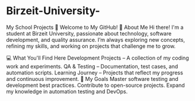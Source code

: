 # Birzeit-University-
My School Projects
👋 Welcome to My GitHub!
🌱 About Me
Hi there! I'm a student at Birzeit University, passionate about technology, software development, and quality assurance. I’m always exploring new concepts, refining my skills, and working on projects that challenge me to grow.

💻 What You'll Find Here
Development Projects – A collection of my coding work and experiments.
QA & Testing – Documentation, test cases, and automation scripts.
Learning Journey – Projects that reflect my progress and continuous improvement.
🚀 My Goals
Master software testing and development best practices.
Contribute to open-source projects.
Expand my knowledge in automation testing and DevOps.

